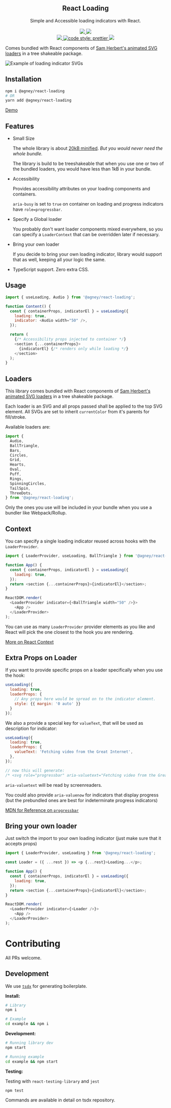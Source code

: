 <h2 align="center">React Loading</h2>
<p align="center">
Simple and Accessible loading indicators with React.
<br />
<br />
<a href="https://www.npmjs.com/package/@agney/react-loading">
  <img src="https://badge.fury.io/js/%40agney%2Freact-loading.svg" />
</a>
<img src="https://img.shields.io/badge/module%20formats-cjs%2C%20esm-green.svg" />
<br />
<a href="https://github.com/agneym/react-loading/actions">
  <img src="https://github.com/agneym/react-loading/workflows/CI/badge.svg" />
</a>
<a href="https://prettier.io">
  <img alt="code style: prettier" src="https://img.shields.io/badge/code_style-prettier-ff69b4.svg?style=flat-square" />
</a>
<a href="http://makeapullrequest.com">
  <img src="https://img.shields.io/badge/PRs-welcome-brightgreen.svg?style=flat-square" />
</a>

Comes bundled with React components of [Sam Herbert's animated SVG loaders](https://github.com/SamHerbert/SVG-Loaders) in a tree shakeable package.

![Example of loading indicator SVGs](./example/indicator.gif)

## Installation

```bash
npm i @agney/react-loading
# OR
yarn add @agney/react-loading
```

[Demo](https://agneym.github.io/react-loading/)

## Features

- Small Size

  The whole library is about [20kB minified](https://bundlephobia.com/result?p=@agney/react-loading). _But you would never need the whole bundle._

  The library is build to be treeshakeable that when you use one or two of the bundled loaders, you would have less than 1kB in your bundle.

- Accessibility

  Provides accessibility attributes on your loading components and containers.

  `aria-busy` is set to `true` on container on loading and progress indicators have `role=progressbar`.

- Specify a Global loader

  You probably don't want loader components mixed everywhere, so you can specify a `LoaderContext` that can be overridden later if necessary.

- Bring your own loader

  If you decide to bring your own loading indicator, library would support that as well, keeping all your logic the same.

- TypeScript support. Zero extra CSS.

## Usage

```javascript
import { useLoading, Audio } from '@agney/react-loading';

function Content() {
  const { containerProps, indicatorEl } = useLoading({
    loading: true,
    indicator: <Audio width="50" />,
  });

  return (
    {/* Accessibility props injected to container */}
    <section {...containerProps}>
      {indicatorEl} {/* renders only while loading */}
    </section>
  );
}
```

## Loaders

This library comes bundled with React components of [Sam Herbert's animated SVG loaders](https://github.com/SamHerbert/SVG-Loaders) in a tree shakeable package.

Each loader is an SVG and all props passed shall be applied to the top SVG element. All SVGs are set to inherit `currentColor` from it's parents for fill/stroke.

Available loaders are:

```javascript
import {
  Audio,
  BallTriangle,
  Bars,
  Circles,
  Grid,
  Hearts,
  Oval,
  Puff,
  Rings,
  SpinningCircles,
  TailSpin,
  ThreeDots,
} from '@agney/react-loading';
```

Only the ones you use will be included in your bundle when you use a bundler like Webpack/Rollup.

## Context

You can specify a single loading indicator reused across hooks with the `LoaderProvider`.

```javascript
import { LoaderProvider, useLoading, BallTriangle } from '@agney/react-loading';

function App() {
  const { containerProps, indicatorEl } = useLoading({
    loading: true,
  });
  return <section {...containerProps}>{indicatorEl}</section>;
}

ReactDOM.render(
  <LoaderProvider indicator={<BallTriangle width="50" />}>
    <App />
  </LoaderProvider>
);
```

You can use as many `LoaderProvider` provider elements as you like and React will pick the one closest to the hook you are rendering.

[More on React Context](https://reactjs.org/docs/context.html)

## Extra Props on Loader

If you want to provide specific props on a loader specifically when you use the hook:

```javascript
useLoading({
  loading: true,
  loaderProps: {
    // Any props here would be spread on to the indicator element.
    style: {{ margin: '0 auto' }}
  }
});
```

We also a provide a special key for `valueText`, that will be used as description for indicator:

```javascript
useLoading({
  loading: true,
  loaderProps: {
    valueText: 'Fetching video from the Great Internet',
  },
});

// now this will generate:
/* <svg role="progressbar" aria-valuetext="Fetching video from the Great Internet"></svg>*/
```

`aria-valuetext` will be read by screenreaders.

You could also provide `aria-valuenow` for indicators that display progress (but the prebundled ones are best for indeterminate progress indicators)

[MDN for Reference on `progressbar`](https://developer.mozilla.org/en-US/docs/Web/Accessibility/ARIA/ARIA_Techniques/Using_the_progressbar_role)

## Bring your own loader

Just switch the import to your own loading indicator (just make sure that it accepts props)

```javascript
import { LoaderProvider, useLoading } from '@agney/react-loading';

const Loader = ({ ...rest }) => <p {...rest}>Loading...</p>;

function App() {
  const { containerProps, indicatorEl } = useLoading({
    loading: true,
  });
  return <section {...containerProps}>{indicatorEl}</section>;
}

ReactDOM.render(
  <LoaderProvider indicator={<Loader />}>
    <App />
  </LoaderProvider>
);
```

# Contributing

All PRs welcome.

## Development

We use [`tsdx`](https://github.com/formium/tsdx) for generating boilerplate.

**Install:**

```bash
# Library
npm i

# Example
cd example && npm i
```

**Development:**

```bash
# Running library dev
npm start

# Running example
cd example && npm start
```

**Testing:**

Testing with `react-testing-library` and `jest`

```bash
npm test
```

Commands are available in detail on tsdx repository.
